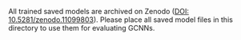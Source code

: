 All trained saved models are archived on Zenodo ([DOI: 10.5281/zenodo.11099803](https://doi.org/10.5281/zenodo.11099803)). Please place all saved model files in this directory to use them for evaluating GCNNs.
